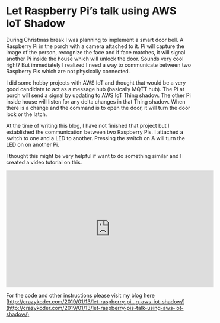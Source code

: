 
# Let Raspberry Pi’s talk using AWS IoT Shadow



During Christmas break I was planning to implement a smart door bell. A Raspberry Pi in the porch with a camera attached to it. Pi will capture the image of the person, recognize the face and if face matches, it will signal another Pi inside the house which will unlock the door. Sounds very cool right? But immediately I realized I need a way to communicate between two Raspberry Pis which are not physically connected.

I did some hobby projects with AWS IoT and thought that would be a very good candidate to act as a message hub (basically MQTT hub). The Pi at porch will send a signal by updating to AWS IoT Thing shadow. The other Pi inside house will listen for any delta changes in that Thing shadow. When there is a change and the command is to open the door, it will turn the door lock or the latch.

At the time of writing this blog, I have not finished that project but I established the communication between two Raspberry Pis. I attached a switch to one and a LED to another. Pressing the switch on A will turn the LED on on another Pi.

I thought this might be very helpful if want to do something similar and I created a video tutorial on this.

<center><iframe width="560" height="315" src="https://www.youtube.com/embed/MCXXoyV_j4w" frameborder="0" allowfullscreen></iframe></center>

For the code and other instructions please visit my blog here [http://crazykoder.com/2019/01/13/let-raspberry-pi…g-aws-iot-shadow/](http://crazykoder.com/2019/01/13/let-raspberry-pis-talk-using-aws-iot-shadow/)
